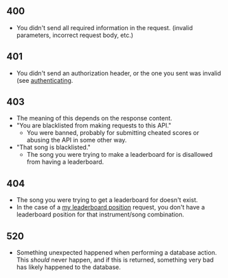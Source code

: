 ## 400
- You didn't send all required information in the request. (invalid parameters, incorrect request body, etc.)
## 401
- You didn't send an authorization header, or the one you sent was invalid (see [authenticating](authenticating.md).
## 403
 - The meaning of this depends on the response content.
 - "You are blacklisted from making requests to this API."
	 - You were banned, probably for submitting cheated scores or abusing the API in some other way.
- "That song is blacklisted."
	- The song you were trying to make a leaderboard for is disallowed from having a leaderboard.
## 404
- The song you were trying to get a leaderboard for doesn't exist.
- In the case of a [my leaderboard position](../endpoints/my%20leaderboard%20position.md) request, you don't have a leaderboard position for that instrument/song combination.
## 520
 - Something unexpected happened when performing a database action. This *should* never happen, and if this is returned, something very bad has likely happened to the database.